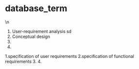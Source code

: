 # database_term

<Process>\n
1. User-requirement analysis sd
2. Conceptual design
3. 
4. 

<Result of the process>
1.specification of user requirements
2.specification of functional requirements
3. 
4. 
